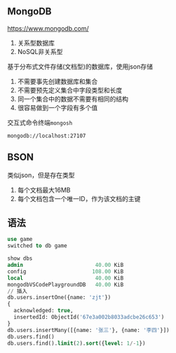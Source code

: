 ## MongoDB

https://www.mongodb.com/

1. 关系型数据库
2. NoSQL非关系型

基于分布式文件存储(文档型)的数据库，使用json存储



1. 不需要事先创建数据库和集合
2. 不需要预先定义集合中字段类型和长度
3. 同一个集合中的数据不需要有相同的结构
4. 很容易做到一个字段有多个值



交互式命令终端`mongosh` 

`mongodb://localhost:27107`

## BSON

类似json，但是存在类型 

1. 每个文档最大16MB
2. 每个文档包含一个唯一ID，作为该文档的主键

## 语法

```sql
use game
switched to db game

show dbs
admin                       40.00 KiB
config                     108.00 KiB
local                       40.00 KiB
mongodbVSCodePlaygroundDB   40.00 KiB
// 插入
db.users.insertOne({name: 'zjt'})
{
  acknowledged: true,
  insertedId: ObjectId('67e3a002b8033adcbe26c653')
}
db.users.insertMany([{name: '张三'}, {name: '李四'}])
db.users.find()
db.users.find().limit(2).sort({level: 1/-1})
```



